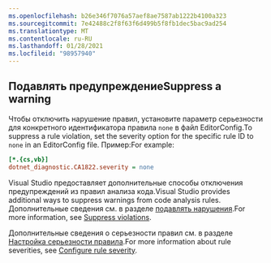 ```yaml
---
ms.openlocfilehash: b26e346f7076a57aef8ae7587ab1222b4100a323
ms.sourcegitcommit: 7e42488c2f8f63f6d499b5f8fb1dec5bac9ad254
ms.translationtype: MT
ms.contentlocale: ru-RU
ms.lasthandoff: 01/28/2021
ms.locfileid: "98957940"
---
```

## <a name="suppress-a-warning"></a><span data-ttu-id="f529f-101">Подавлять предупреждение</span><span class="sxs-lookup"><span data-stu-id="f529f-101">Suppress a warning</span></span>

<span data-ttu-id="f529f-102">Чтобы отключить нарушение правил, установите параметр серьезности для конкретного идентификатора правила `none` в файл EditorConfig.</span><span class="sxs-lookup"><span data-stu-id="f529f-102">To suppress a rule violation, set the severity option for the specific rule ID to `none` in an EditorConfig file.</span></span> <span data-ttu-id="f529f-103">Пример:</span><span class="sxs-lookup"><span data-stu-id="f529f-103">For example:</span></span>

```ini
[*.{cs,vb}]
dotnet_diagnostic.CA1822.severity = none
```

<span data-ttu-id="f529f-104">Visual Studio предоставляет дополнительные способы отключения предупреждений из правил анализа кода.</span><span class="sxs-lookup"><span data-stu-id="f529f-104">Visual Studio provides additional ways to suppress warnings from code analysis rules.</span></span> <span data-ttu-id="f529f-105">Дополнительные сведения см. в разделе [подавлять нарушения](/visualstudio/code-quality/use-roslyn-analyzers#suppress-violations).</span><span class="sxs-lookup"><span data-stu-id="f529f-105">For more information, see [Suppress violations](/visualstudio/code-quality/use-roslyn-analyzers#suppress-violations).</span></span>

<span data-ttu-id="f529f-106">Дополнительные сведения о серьезности правил см. в разделе [Настройка серьезности правила](~/docs/fundamentals/code-analysis/configuration-options.md#severity-level).</span><span class="sxs-lookup"><span data-stu-id="f529f-106">For more information about rule severities, see [Configure rule severity](~/docs/fundamentals/code-analysis/configuration-options.md#severity-level).</span></span>
